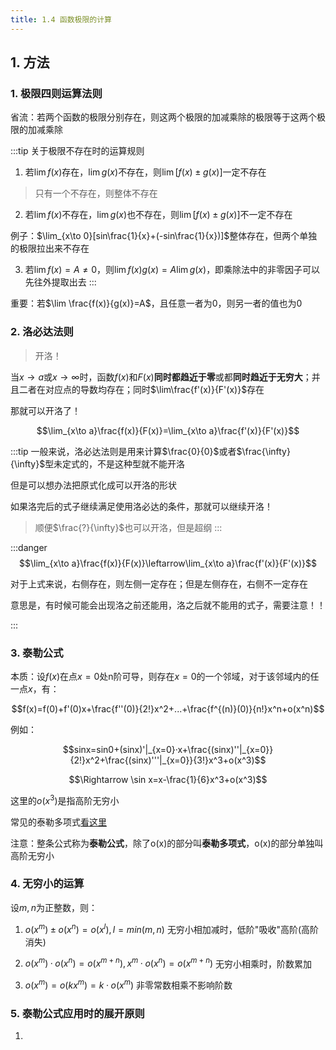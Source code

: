 ```yaml
---
title: 1.4 函数极限的计算
---
```


## 1. 方法
### 1. 极限四则运算法则

省流：若两个函数的极限分别存在，则这两个极限的加减乘除的极限等于这两个极限的加减乘除

:::tip 关于极限不存在时的运算规则
1. 若$\lim f(x)$存在，$\lim g(x)$不存在，则$\lim [f(x)\pm g(x)]$一定不存在
>只有一个不存在，则整体不存在

2. 若$\lim f(x)$不存在，$\lim g(x)$也不存在，则$\lim [f(x)\pm g(x)]$不一定不存在

例子：$\lim_{x\to 0}[sin\frac{1}{x}+(-sin\frac{1}{x})]$整体存在，但两个单独的极限拉出来不存在

3. 若$\lim f(x)=A\not=0$，则$\lim f(x)g(x)=A\lim g(x)$，即乘除法中的非零因子可以先往外提取出去
:::

重要：若$\lim \frac{f(x)}{g(x)}=A$，且任意一者为0，则另一者的值也为0

### 2. 洛必达法则
> 开洛！

当$x\to a$或$x \to \infty$时，函数$f(x)$和$F(x)$**同时都趋近于零**或都**同时趋近于无穷大**；并且二者在对应点的导数均存在；同时$\lim\frac{f'(x)}{F'(x)}$存在

那就可以开洛了！

$$\lim_{x\to a}\frac{f(x)}{F(x)}=\lim_{x\to a}\frac{f'(x)}{F'(x)}$$

:::tip
一般来说，洛必达法则是用来计算$\frac{0}{0}$或者$\frac{\infty}{\infty}$型未定式的，不是这种型就不能开洛

但是可以想办法把原式化成可以开洛的形状

如果洛完后的式子继续满足使用洛必达的条件，那就可以继续开洛！

>顺便$\frac{?}{\infty}$也可以开洛，但是超纲
:::

:::danger
$$\lim_{x\to a}\frac{f(x)}{F(x)}\leftarrow\lim_{x\to a}\frac{f'(x)}{F'(x)}$$

对于上式来说，右侧存在，则左侧一定存在；但是左侧存在，右侧不一定存在

意思是，有时候可能会出现洛之前还能用，洛之后就不能用的式子，需要注意！！


:::


### 3. 泰勒公式

本质：设$f(x)$在点$x=0$处n阶可导，则存在$x=0$的一个邻域，对于该邻域内的任一点$x$，有：

$$f(x)=f(0)+f'(0)x+\frac{f''(0)}{2!}x^2+...+\frac{f^{(n)}(0)}{n!}x^n+o(x^n)$$

例如：

$$sinx=sin0+(sinx)'|_{x=0}·x+\frac{(sinx)''|_{x=0}}{2!}x^2+\frac{(sinx)'''|_{x=0}}{3!}x^3+o(x^3)$$

$$\Rightarrow \sin x=x-\frac{1}{6}x^3+o(x^3)$$

这里的$o(x^3)$是指高阶无穷小

常见的泰勒多项式[看这里](/math/gaoshu/tools.html#_1-4-泰勒展开式)

注意：整条公式称为**泰勒公式**，除了o(x)的部分叫**泰勒多项式**，o(x)的部分单独叫高阶无穷小

### 4. 无穷小的运算

设$m,n$为正整数，则：

1. $o(x^m)\pm o(x^n)=o(x^l), l=min(m,n)$ 无穷小相加减时，低阶"吸收"高阶(高阶消失)

2. $o(x^m)· o(x^n)=o(x^{m+n}), x^m·o(x^n)=o(x^{m+n})$ 无穷小相乘时，阶数累加

3. $o(x^m)=o(kx^m)=k·o(x^m)$ 非零常数相乘不影响阶数

### 5. 泰勒公式应用时的展开原则

1.
















